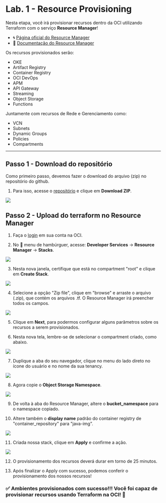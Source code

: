 # Lab. 1 - Resource Provisioning  

Nesta etapa, você irá provisionar recursos dentro da OCI utilizando Terraform com o serviço **Resource Manager**!

- 🌀 [Página oficial do Resource Manager](https://www.oracle.com/br/devops/resource-manager/)
- 🧾 [Documentação do Resource Manager](https://docs.oracle.com/pt-br/iaas/Content/ResourceManager/home.htm)

Os recursos provisionados serão:

- OKE
- Artifact Registry
- Container Registry
- OCI DevOps
- APM
- API Gateway
- Streaming
- Object Storage
- Functions

Juntamente com recursos de Rede e Gerenciamento como:

- VCN
- Subnets
- Dynamic Groups
- Policies
- Compartments

- - -

## Passo 1 - Download do repositório

Como primeiro passo, devemos fazer o download do arquivo (zip) no repositório do github.

 1. Para isso, acesse o [repositório](https://github.com/CeInnovationTeam/terraform-dev-linuxtips) e clique em **Download ZIP**.
  

![](./images/IMG01.PNG)
  

## Passo 2 - Upload do terraform no Resource Manager

1. Faça o [login](https://www.oracle.com/cloud/sign-in.html) em sua conta na OCI.

2. No 🍔 menu de hambúrguer, acesse: **Developer Services** → **Resource Manager** → **Stacks**.

![](./images/IMG04_01.PNG)

3. Nesta nova janela, certifique que está no compartment "root" e clique em **Create Stack**.

![](./images/IMG05.PNG)

4. Selecione a opção "Zip file", clique em "browse" e arraste o arquivo (.zip), que contém os arquivos .tf. O Resource Manager irá preencher todos os campos.

![](./images/IMG06.PNG)

5. Clique em **Next**, para podermos configurar alguns parâmetros sobre os recursos a serem provisionados.

6. Nesta nova tela, lembre-se de selecionar o compartment criado, como abaixo.

![](./images/IMG02.PNG)

7. Duplique a aba do seu navegador, clique no menu do lado direto no ícone do usuário e no nome da sua tenancy.

![](./images/IMG08.PNG)

8. Agora copie o **Object Storage Namespace**.

![](./images/IMG09.PNG)

9. De volta à aba do Resource Manager, altere o **bucket_namespace** para o namespace copiado.

10. Altere também o **display name** padrão do container registry de "container_repository" para "java-img".

![](./images/IMG03.PNG)


11. Criada nossa stack, clique em **Apply** e confirme a ação.


![](./images/IMG07.PNG)


12. O provisionamento dos recursos deverá durar em torno de 25 minutos.

13. Após finalizar o Apply com sucesso, podemos conferir o provisionamento dos nossos recursos!

### ✅ Ambientes provisionados com sucesso!!! Você foi capaz de provisionar recursos usando Terraform na OCI! 🚀


